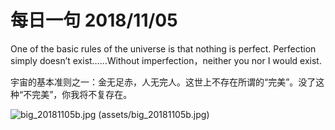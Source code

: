 # 每日一句 2018/11/05

One of the basic rules of the universe is that nothing is perfect. Perfection simply doesn’t exist……Without imperfection，neither you nor I would exist.

宇宙的基本准则之一：金无足赤，人无完人。这世上不存在所谓的“完美”。没了这种“不完美”，你我将不复存在。

![big_20181105b.jpg (assets/big_20181105b.jpg)](http://cdn.iciba.com/news/word/big_20181105b.jpg)